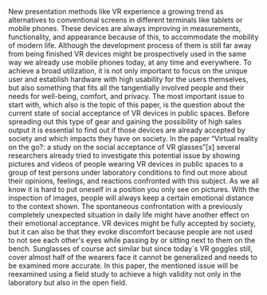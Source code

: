 New presentation methods like VR experience a growing trend as alternatives to conventional screens in different terminals like tablets or mobile phones. These devices are always improving in measurements, functionality, and appearance because of this, to accommodate the mobility of modern life. Although the development process of them is still far away from being finished VR devices might be prospectively used in the same way we already use mobile phones today, at any time and everywhere. To achieve a broad utilization, it is not only important to focus on the unique user and establish hardware with high usability for the users themselves, but also something that fits all the tangentially involved people and their needs for well-being, comfort, and privacy. The most important issue to start with, which also is the topic of this paper, is the question about the current state of social acceptance of VR devices in public spaces. Before spreading out this type of gear and gaining the possibility of high sales output it is essential to find out if those devices are already accepted by society and which impacts they have on society.
In the paper “Virtual reality on the go?: a study on the social acceptance of VR glasses”[x] several researchers already tried to investigate this potential issue by showing pictures and videos of people wearing VR devices in public spaces to a group of test persons under laboratory conditions to find out more about their opinions, feelings, and reactions confronted with this subject. As we all know it is hard to put oneself in a position you only see on pictures. With the inspection of images, people will always keep a certain emotional distance to the context shown. The spontaneous confrontation with a previously completely unexpected situation in daily life might have another effect on their emotional acceptance. VR devices might be fully accepted by society, but it can also be that they evoke discomfort because people are not used to not see each other's eyes while passing by or sitting next to them on the bench. Sunglasses of course act similar but since today´s VR goggles still, cover almost half of the wearers face it cannot be generalized and needs to be examined more accurate.
In this paper, the mentioned issue will be reexamined using a field study to achieve a high validity not only in the laboratory but also in the open field.
